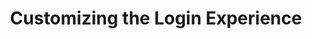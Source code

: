 ---
layout: docs_page
title: Customizing the Login Experience
excerpt: How to customize the login experience
---